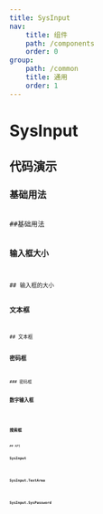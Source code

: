```yaml
---
title: SysInput
nav:
    title: 组件
    path: /components
    order: 0
group:
    path: /common
    title: 通用
    order: 1
---
```


# SysInput

## 代码演示

### 基础用法

<code src="./demo/SysInportDemo.tsx">
##基础用法

### 输入框大小

<code src="./demo/InportSize.tsx">
## 输入框的大小

### 文本框

<code src="./demo/SysTextArea.tsx">
## 文本框

### 密码框

<code src="./demo/password.tsx">
### 密码框

### 数字输入框

<code src="./demo/number.tsx">

### 搜索框

<code src="./demo/search.tsx">
## API

### SysInput

<API src="./SysInput.tsx" hideTitle export='[""]' ></API>

### SysInput.TextArea

<API src="./TextArea.tsx" hideTitle ></API>

### SysInput.SysPassword

<API src="./Password.tsx" hideTitle></API>
